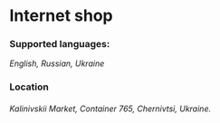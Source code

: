 # Internet shop
### Supported languages:
_English, Russian, Ukraine_
### Location
###### Kalinivskii Market, Container 765, Chernivtsi, Ukraine.

